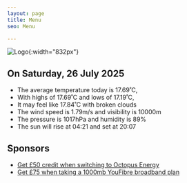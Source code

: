 ```yaml
---
layout: page
title: Menu
seo: Menu

---
```


![Logo](/images/logo.jpg){:width="832px"}

<!-- weather_marker starts -->
## On Saturday, 26 July 2025

- The average temperature today is 17.69˚C,
- With highs of 17.69˚C and lows of 17.19˚C,
- It may feel like 17.84˚C with broken clouds
- The wind speed is 1.79m/s and visibility is 10000m
- The pressure is 1017hPa and humidity is 89%
- The sun will rise at 04:21 and set at 20:07

<!-- weather_marker ends -->

## Sponsors

- [Get £50 credit when switching to Octopus Energy](https://bit.ly/3oD1nnS)
- [Get £75 when taking a 1000mb YouFibre broadband plan](https://aklam.io/91zWhU?)
